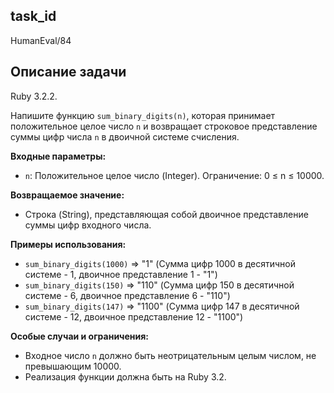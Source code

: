 ## task_id
HumanEval/84

## Описание задачи
Ruby 3.2.2.

Напишите функцию `sum_binary_digits(n)`, которая принимает положительное целое число `n` и возвращает строковое представление суммы цифр числа `n` в двоичной системе счисления.

**Входные параметры:**

* `n`: Положительное целое число (Integer).  Ограничение: 0 ≤ n ≤ 10000.

**Возвращаемое значение:**

* Строка (String), представляющая собой двоичное представление суммы цифр входного числа.

**Примеры использования:**

* `sum_binary_digits(1000)`  => "1"  (Сумма цифр 1000 в десятичной системе - 1, двоичное представление 1 - "1")
* `sum_binary_digits(150)`   => "110" (Сумма цифр 150 в десятичной системе - 6, двоичное представление 6 - "110")
* `sum_binary_digits(147)`   => "1100" (Сумма цифр 147 в десятичной системе - 12, двоичное представление 12 - "1100")


**Особые случаи и ограничения:**

* Входное число `n` должно быть неотрицательным целым числом, не превышающим 10000.
* Реализация функции должна быть на Ruby 3.2.

